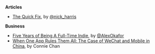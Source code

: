 **Articles**

* [The Quick Fix](https://nickharris.wordpress.com/2015/08/10/the-quick-fix/), by [@nick_harris](https://twitter.com/nick_harris)

**Business**

* [Five Years of Being A Full-Time Indie](http://www.paradeofrain.com/2015/08/06/five-years-of-being-a-full-time-indie/), by [@AlexOkafor](https://twitter.com/AlexOkafor)
* [When One App Rules Them All: The Case of WeChat and Mobile in China](https://a16z.com/2015/08/06/wechat-china-mobile-first/), by Connie Chan
